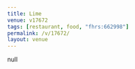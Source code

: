 ```yaml
---
title: Lime
venue: v17672
tags: [restaurant, food, "fhrs:662998"]
permalink: /v/17672/
layout: venue
---
```

null